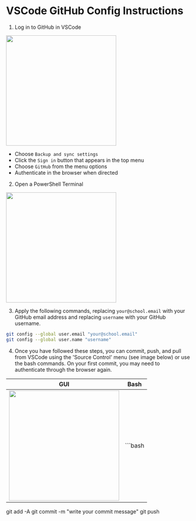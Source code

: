 # VSCode GitHub Config Instructions

1. Log in to GitHub in VSCode

<img src="https://code.visualstudio.com/assets/docs/sourcecontrol/intro/vscode-accounts-menu.png" width="300" />

  - Choose `Backup and sync settings`
  - Click the `Sign in` button that appears in the top menu
  - Choose `GitHub` from the menu options
  - Authenticate in the browser when directed

2. Open a PowerShell Terminal

<img src="https://learn.microsoft.com/en-us/powershell/docs-conceptual/learn/ps101/media/figure1-1.jpg" width="300"/>

3. Apply the following commands, replacing `your@school.email` with your GitHub email address and replacing `username` with your GitHub username.

```bash
git config --global user.email "your@school.email"
git config --global user.name "username"
```

4. Once you have followed these steps, you can commit, push, and pull from VSCode using the 'Source Control' menu (see image below) or use the bash commands. On your first commit, you may need to authenticate through the browser again.

| GUI | Bash |
| --- | --- |
| <img src="https://code.visualstudio.com/assets/docs/sourcecontrol/intro/source-control-view.png" width="300" /> | ```bash
git add -A
git commit -m "write your commit message"
git push
``` |

